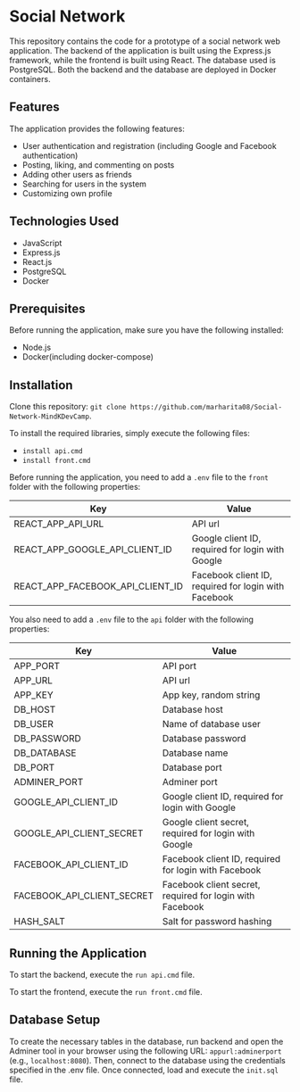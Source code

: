 # Social Network

This repository contains the code for a prototype of a social network web application. The backend of the application is built using the Express.js framework, while the frontend is built using React. The database used is PostgreSQL. Both the backend and the database are deployed in Docker containers.

## Features
The application provides the following features:
  - User authentication and registration (including Google and Facebook authentication)
  - Posting, liking, and commenting on posts
  - Adding other users as friends
  - Searching for users in the system
  - Customizing own profile

## Technologies Used

 - JavaScript
 - Express.js
 - React.js
 - PostgreSQL
 - Docker

## Prerequisites
Before running the application, make sure you have the following installed:
- Node.js
- Docker(including docker-compose)

## Installation

Clone this repository: `git clone https://github.com/marharita08/Social-Network-MindKDevCamp`.

To install the required libraries, simply execute the following files:
  - `install api.cmd`
  - `install front.cmd`

Before running the application, you need to add a `.env` file to the `front` folder with the following properties:

| Key                              | Value                                                |    
|----------------------------------|------------------------------------------------------|
| REACT_APP_API_URL                | API url                                              |
| REACT_APP_GOOGLE_API_CLIENT_ID   | Google client ID, required for login with Google     |
| REACT_APP_FACEBOOK_API_CLIENT_ID | Facebook client ID, required for login with Facebook |                                                                                                               |

You also need to add a `.env` file to the `api` folder with the following properties:

| Key                        | Value                                                    |    
|----------------------------|----------------------------------------------------------|
| APP_PORT                   | API port                                                 |
| APP_URL                    | API url                                                  |
| APP_KEY                    | App key, random string                                   | 
| DB_HOST                    | Database host                                            |
| DB_USER                    | Name of database user                                    |
| DB_PASSWORD                | Database password                                        |
| DB_DATABASE                | Database name                                            |
| DB_PORT                    | Database port                                            |
| ADMINER_PORT               | Adminer port                                             |  
| GOOGLE_API_CLIENT_ID       | Google client ID, required for login with Google         |
| GOOGLE_API_CLIENT_SECRET   | Google client secret, required for login with Google     |
| FACEBOOK_API_CLIENT_ID     | Facebook client ID, required for login with Facebook     |
| FACEBOOK_API_CLIENT_SECRET | Facebook client secret, required for login with Facebook |
| HASH_SALT                  | Salt for password hashing                                |

## Running the Application

To start the backend, execute the `run api.cmd` file.

To start the frontend, execute the `run front.cmd` file.

## Database Setup

To create the necessary tables in the database, run backend and open the Adminer tool in your browser using the following URL: `appurl:adminerport` (e.g., `localhost:8080`). 
Then, connect to the database using the credentials specified in the .env file. 
Once connected, load and execute the `init.sql` file.